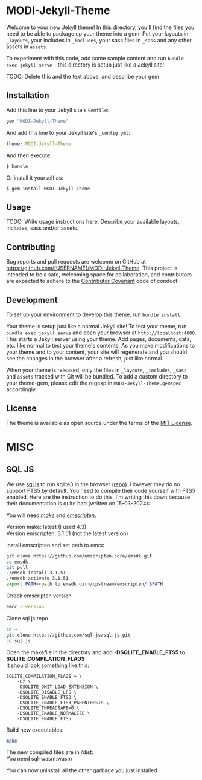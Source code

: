 # MODI-Jekyll-Theme

Welcome to your new Jekyll theme! In this directory, you'll find the files you need to be able to package up your theme into a gem. Put your layouts in `_layouts`, your includes in `_includes`, your sass files in `_sass` and any other assets in `assets`.

To experiment with this code, add some sample content and run `bundle exec jekyll serve` – this directory is setup just like a Jekyll site!

TODO: Delete this and the text above, and describe your gem

## Installation

Add this line to your Jekyll site's `Gemfile`:

```ruby
gem "MODI-Jekyll-Theme"
```

And add this line to your Jekyll site's `_config.yml`:

```yaml
theme: MODI-Jekyll-Theme
```

And then execute:

    $ bundle

Or install it yourself as:

    $ gem install MODI-Jekyll-Theme

## Usage

TODO: Write usage instructions here. Describe your available layouts, includes, sass and/or assets.

## Contributing

Bug reports and pull requests are welcome on GitHub at https://github.com/[USERNAME]/MODI-Jekyll-Theme. This project is intended to be a safe, welcoming space for collaboration, and contributors are expected to adhere to the [Contributor Covenant](https://www.contributor-covenant.org/) code of conduct.

## Development

To set up your environment to develop this theme, run `bundle install`.

Your theme is setup just like a normal Jekyll site! To test your theme, run `bundle exec jekyll serve` and open your browser at `http://localhost:4000`. This starts a Jekyll server using your theme. Add pages, documents, data, etc. like normal to test your theme's contents. As you make modifications to your theme and to your content, your site will regenerate and you should see the changes in the browser after a refresh, just like normal.

When your theme is released, only the files in `_layouts`, `_includes`, `_sass` and `assets` tracked with Git will be bundled.
To add a custom directory to your theme-gem, please edit the regexp in `MODI-Jekyll-Theme.gemspec` accordingly.

## License

The theme is available as open source under the terms of the [MIT License](https://opensource.org/licenses/MIT).

# MISC

## SQL JS
We use [sql js](https://sql.js.org/#/) to run sqlite3 in the browser ([repo](https://github.com/sql-js/sql.js)). However they do no support FTS5 by default. You need to compile their code yourself with FTS5 enabled.
Here are the instruction to do this, I'm writing this down because their documentation is quite bad (written on 15-03-2024):

You will need [*make*](https://en.wikipedia.org/wiki/Make_(software)) and [*emscripten*](https://emscripten.org/docs/getting_started/downloads.html).

Version make: latest (I used 4.3)\
Version emscripten: 3.1.51 (not the latest version)

install emscripten and set path to emcc
```bash
git clone https://github.com/emscripten-core/emsdk.git
cd emsdk
git pull
./emsdk install 3.1.51
./emsdk activate 3.1.51
export PATH=<path to emsdk dir>/upstream/emscripten/:$PATH
```

Check emscripten version
```bash
emcc --version
```
Clone sql js repo
```bash
cd ~
git clone https://github.com/sql-js/sql.js.git
cd sql.js
```

Open the makefile in the directory and add **-DSQLITE_ENABLE_FTS5** to **SQLITE_COMPILATION_FLAGS**\
It should look something like this:

```
SQLITE_COMPILATION_FLAGS = \
	-Oz \
	-DSQLITE_OMIT_LOAD_EXTENSION \
	-DSQLITE_DISABLE_LFS \
	-DSQLITE_ENABLE_FTS3 \
	-DSQLITE_ENABLE_FTS3_PARENTHESIS \
	-DSQLITE_THREADSAFE=0 \
	-DSQLITE_ENABLE_NORMALIZE \
	-DSQLITE_ENABLE_FTS5
```
Build new executables:
```bash
make
```
The new compiled files are in /dist:\
You need sql-wasm.wasm

You can now uninstall all the other garbage you just installed

